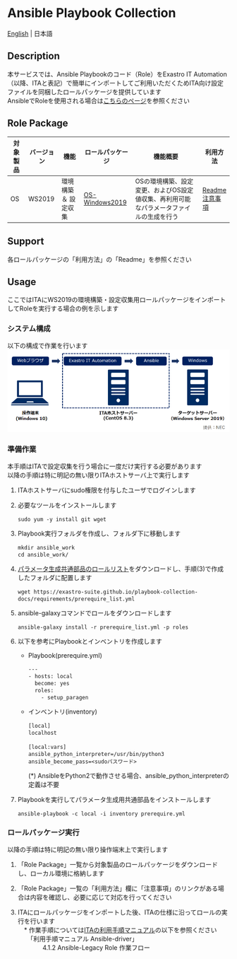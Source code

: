 # Ansible Playbook Collection

[English](README.md) | 日本語  

## Description

本サービスでは、Ansible Playbookのコード（Role）をExastro IT Automation（以降、ITAと表記）で簡単にインポートしてご利用いただくためITA向け設定ファイルを同梱したロールパッケージを提供しています  
AnsibleでRoleを使用される場合は[こちらのページ](README_ansible.ja.md)を参照ください  

## Role Package

| 対象製品 | バージョン | 機能                 | ロールパッケージ                                             | 機能概要                                                     | 利用方法                                                     |  
| -------- | ---------- | -------------------- | ------------------------------------------------------------ | ------------------------------------------------------------ | ------------------------------------------------------------ |  
| OS       | WS2019     | 環境構築 ＆ 設定収集 | [OS-Windows2019](https://github.com/exastro-playbook-collection/OS-Windows2019/releases/download/v21.04/OS-Windows2019.zip) | OSの環境構築、設定変更、およびOS設定値収集、再利用可能なパラメータファイルの生成を行う | [Readme](https://github.com/exastro-playbook-collection/OS-Windows2019/blob/master/README.md)<br>[注意事項](attention/OS-Windows2019.ja.md) |  

## Support

各ロールパッケージの「利用方法」の「Readme」を参照ください  

## Usage

ここではITAにWS2019の環境構築・設定収集用ロールパッケージをインポートしてRoleを実行する場合の例を示します  

### システム構成

以下の構成で作業を行います  
![system.png](attachment/system.ja.png)

### 準備作業

本手順はITAで設定収集を行う場合に一度だけ実行する必要があります  
以降の手順は特に明記の無い限りITAホストサーバ上で実行します  

1. ITAホストサーバにsudo権限を付与したユーザでログインします  

2. 必要なツールをインストールします  
    ```
    sudo yum -y install git wget
    ```

3. Playbook実行フォルダを作成し、フォルダ下に移動します  
    ```
    mkdir ansible_work
    cd ansible_work/
    ```

4. [パラメータ生成共通部品のロールリスト](https://exastro-suite.github.io/playbook-collection-docs/requirements/prerequire_list.yml)をダウンロードし、手順(3)で作成したフォルダに配置します  
    ```
    wget https://exastro-suite.github.io/playbook-collection-docs/requirements/prerequire_list.yml
    ```

5. ansible-galaxyコマンドでロールをダウンロードします  
    ```
    ansible-galaxy install -r prerequire_list.yml -p roles
    ```

6. 以下を参考にPlaybookとインベントリを作成します  
    * Playbook(prerequire.yml)
        ```
        ---
        - hosts: local
          become: yes
          roles:
            - setup_paragen
        ```
    * インベントリ(inventory)
        ```
        [local]
        localhost

        [local:vars]
        ansible_python_interpreter=/usr/bin/python3
        ansible_become_pass=<sudoパスワード>
        ```
        (*) AnsibleをPython2で動作させる場合、ansible_python_interpreterの定義は不要

7. Playbookを実行してパラメータ生成用共通部品をインストールします  
    ```
    ansible-playbook -c local -i inventory prerequire.yml
    ```

### ロールパッケージ実行

以降の手順は特に明記の無い限り操作端末上で実行します  

1. 「Role Package」一覧から対象製品のロールパッケージをダウンロードし、ローカル環境に格納します  

2. 「Role Package」一覧の「利用方法」欄に「注意事項」のリンクがある場合は内容を確認し、必要に応じて対応を行ってください  

3. ITAにロールパッケージをインポートした後、ITAの仕様に沿ってロールの実行を行います  
　* 作業手順については[ITAの利用手順マニュアル](https://exastro-suite.github.io/it-automation-docs/documents_ja.html)の以下を参照ください  
　　「利用手順マニュアル Ansible-driver」  
　　　　4.1.2 Ansible-Legacy Role 作業フロー  
